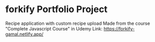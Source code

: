 # forkify Portfolio Project

Recipe application with custom recipe upload
Made from the course "Complete Javascript Course" in Udemy
Link: https://forkify-gamal.netlify.app/
